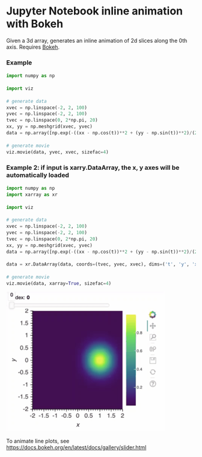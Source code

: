 # Jupyter Notebook inline animation with Bokeh

Given a 3d array, generates an inline animation of 2d slices along the 0th axis. Requires [Bokeh](https://bokeh.org).

### Example

```python
import numpy as np

import viz

# generate data
xvec = np.linspace(-2, 2, 100)
yvec = np.linspace(-2, 2, 100)
tvec = np.linspace(0, 2*np.pi, 20)
xx, yy = np.meshgrid(xvec, yvec)
data = np.array([np.exp(-((xx - np.cos(t))**2 + (yy - np.sin(t))**2)/(2*0.4**2)) for t in tvec])

# generate movie
viz.movie(data, yvec, xvec, sizefac=4)
```

### Example 2: if input is xarry.DataArray, the x, y axes will be automatically loaded

```python
import numpy as np
import xarray as xr

import viz

# generate data
xvec = np.linspace(-2, 2, 100)
yvec = np.linspace(-2, 2, 100)
tvec = np.linspace(0, 2*np.pi, 20)
xx, yy = np.meshgrid(xvec, yvec)
data = np.array([np.exp(-((xx - np.cos(t))**2 + (yy - np.sin(t))**2)/(2*0.4**2)) for t in tvec])

data = xr.DataArray(data, coords=(tvec, yvec, xvec), dims=('t', 'y', 'x'))

# generate movie
viz.movie(data, xarray=True, sizefac=4)
```
![example](https://github.com/tlhsieh/inline_animation/blob/master/example.gif)


To animate line plots, see https://docs.bokeh.org/en/latest/docs/gallery/slider.html
